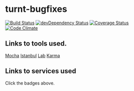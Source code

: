 turnt-bugfixes
==============
[![Build Status](https://travis-ci.org/eiriksm/turnt-bugfixes.svg?branch=master)](https://travis-ci.org/eiriksm/turnt-bugfixes)
[![devDependency Status](https://david-dm.org/eiriksm/turnt-bugfixes/dev-status.svg)](https://david-dm.org/eiriksm/turnt-bugfixes#info=devDependencies)
[![Coverage Status](https://img.shields.io/coveralls/eiriksm/turnt-bugfixes.svg)](https://coveralls.io/r/eiriksm/turnt-bugfixes)
[![Code Climate](https://codeclimate.com/github/eiriksm/turnt-bugfixes/badges/gpa.svg)](https://codeclimate.com/github/eiriksm/turnt-bugfixes)

## Links to tools used.
[Mocha](http://visionmedia.github.io/mocha/)
[Istanbul](http://gotwarlost.github.io/istanbul/)
[Lab](https://github.com/hapijs/lab)
[Karma](http://karma-runner.github.io/)

## Links to services used
Click the badges above.
